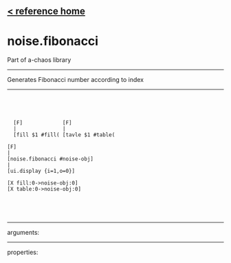 [< reference home](ceammc_lib.html)
---

# noise.fibonacci


Part of a-chaos library

---

Generates Fibonacci number according to index
<br>


---


```




  [F]             [F]
  |               |
  [fill $1 #fill( [tavle $1 #table( 

[F]
|
[noise.fibonacci #noise-obj]
|
[ui.display {i=1,o=0}]

[X fill:0->noise-obj:0]
[X table:0->noise-obj:0]



            
```

---
arguments:


---
properties:


